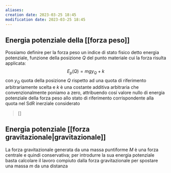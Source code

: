 ```yaml
---
aliases: 
creation date: 2023-03-25 18:45
modification date: 2023-03-25 18:45
---
```


## Energia potenziale della [[forza peso]]
Possiamo definire per la forza peso un indice di stato fisico detto energia potenziale, funzione della posizione $Q$ del punto materiale cui la forza risulta applicata:
$$
E_{p}(Q) = mgy_{Q} + k
$$
con $y_{Q}$ quota della posizione $Q$ rispetto ad una quota di riferimento arbitrariamente scelta e $k$ è una costante additiva arbitraria che convenzionalmente poniamo a zero, attribuendo cosí valore nullo di energia potenziale della forza peso allo stato di riferimento corrispondente alla quota nel SdR inerziale considerato

>[]

## Energia potenziale [[forza gravitazionale|gravitazionale]]
La forza gravitazionale generata da una massa puntiforme $M$ è una forza centrale e quindi conservativa; per introdurre la sua energia potenziale basta calcolare il lavoro compiuto dalla forza gravitazionale per spostare una massa $m$ da una distanza

